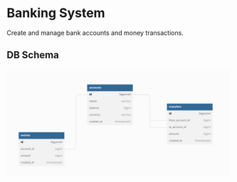 # Banking System

Create and manage bank accounts and money transactions.

## DB Schema

![](database/db-schema.png)
